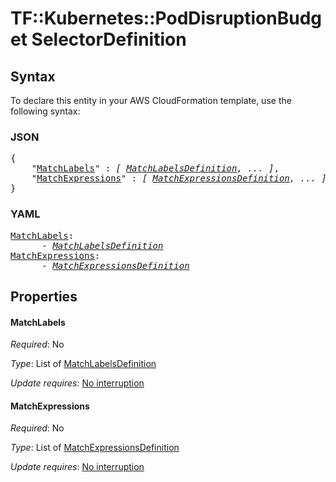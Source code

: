 # TF::Kubernetes::PodDisruptionBudget SelectorDefinition

## Syntax

To declare this entity in your AWS CloudFormation template, use the following syntax:

### JSON

<pre>
{
    "<a href="#matchlabels" title="MatchLabels">MatchLabels</a>" : <i>[ <a href="matchlabelsdefinition.md">MatchLabelsDefinition</a>, ... ]</i>,
    "<a href="#matchexpressions" title="MatchExpressions">MatchExpressions</a>" : <i>[ <a href="matchexpressionsdefinition.md">MatchExpressionsDefinition</a>, ... ]</i>
}
</pre>

### YAML

<pre>
<a href="#matchlabels" title="MatchLabels">MatchLabels</a>: <i>
      - <a href="matchlabelsdefinition.md">MatchLabelsDefinition</a></i>
<a href="#matchexpressions" title="MatchExpressions">MatchExpressions</a>: <i>
      - <a href="matchexpressionsdefinition.md">MatchExpressionsDefinition</a></i>
</pre>

## Properties

#### MatchLabels

_Required_: No

_Type_: List of <a href="matchlabelsdefinition.md">MatchLabelsDefinition</a>

_Update requires_: [No interruption](https://docs.aws.amazon.com/AWSCloudFormation/latest/UserGuide/using-cfn-updating-stacks-update-behaviors.html#update-no-interrupt)

#### MatchExpressions

_Required_: No

_Type_: List of <a href="matchexpressionsdefinition.md">MatchExpressionsDefinition</a>

_Update requires_: [No interruption](https://docs.aws.amazon.com/AWSCloudFormation/latest/UserGuide/using-cfn-updating-stacks-update-behaviors.html#update-no-interrupt)

